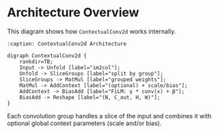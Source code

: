 # Architecture Overview

This diagram shows how `ContextualConv2d` works internally.

```{graphviz}
:caption: ContextualConv2d Architecture

digraph ContextualConv2d {
    rankdir=TB;
    Input -> Unfold [label="im2col"];
    Unfold -> SliceGroups [label="split by group"];
    SliceGroups -> MatMul [label="grouped weights"];
    MatMul -> AddContext [label="(optional) + scale/bias"];
    AddContext -> BiasAdd [label="FiLM: γ * conv(x) + β"];
    BiasAdd -> Reshape [label="(N, C_out, H, W)"];
}
```

Each convolution group handles a slice of the input and combines it with optional global context parameters (scale and/or bias).
